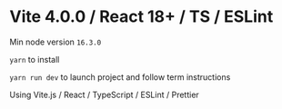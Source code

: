 # Vite 4.0.0 / React 18+ / TS / ESLint

Min node version ```16.3.0```

```yarn``` to install

```yarn run dev``` to launch project and follow term instructions

Using Vite.js / React / TypeScript / ESLint / Prettier
